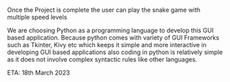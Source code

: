 
Once the Project is complete the user can play the snake game with multiple speed levels


We are choosing Python as a programming language to develop this GUI based application. Because python comes with variety of GUI Frameworks such as Tkinter, Kivy etc which keeps it simple and more interactive in developing GUI based applications also coding in python is relatively simple as it does not involve complex syntactic rules like other languages. 

ETA: 18th March 2023